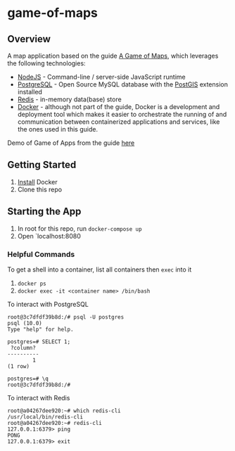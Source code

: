 # game-of-maps

## Overview
A map application based on the guide [A Game of Maps](https://blog.patricktriest.com/game-of-thrones-map-node-postgres-redis/), which
leverages the following technologies:

- [NodeJS](https://nodejs.org/) - Command-line / server-side JavaScript runtime
- [PostgreSQL](https://www.postgresql.org/) - Open Source MySQL database with the [PostGIS](http://postgis.net/) extension installed
- [Redis](https://redis.io/) - in-memory data(base) store
- [Docker](https://www.docker.com/) - although not part of the guide, Docker is a development and deployment tool which makes it easier to orchestrate the running of
and communication between containerized applications and services, like the ones used in this guide.

Demo of Game of Apps from the guide [here](https://atlasofthrones.com/)

## Getting Started
1. [Install](https://docs.docker.com/engine/installation/) Docker
1. Clone this repo

## Starting the App
1. In root for this repo, run `docker-compose up`
1. Open `localhost:8080

### Helpful Commands
To get a shell into a container, list all containers then `exec` into it
1. `docker ps`
1. `docker exec -it <container name> /bin/bash`

To interact with PostgreSQL
```
root@3c7dfdf39b8d:/# psql -U postgres
psql (10.0)
Type "help" for help.

postgres=# SELECT 1;
 ?column?
----------
        1
(1 row)

postgres=# \q
root@3c7dfdf39b8d:/#
```

To interact with Redis
```
root@a04267dee920:~# which redis-cli
/usr/local/bin/redis-cli
root@a04267dee920:~# redis-cli
127.0.0.1:6379> ping
PONG
127.0.0.1:6379> exit
```
